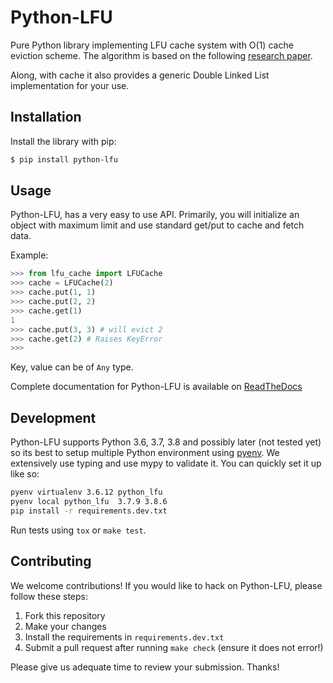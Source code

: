 # Python-LFU

Pure Python library implementing LFU cache system with O(1) cache eviction
scheme. The algorithm is based on the following [research paper](http://dhruvbird.com/lfu.pdf).

Along, with cache it also provides a generic Double Linked List implementation
for your use.

## Installation

Install the library with pip:

```sh
$ pip install python-lfu
```

## Usage

Python-LFU, has a very easy to use API. Primarily, you will initialize an
object with maximum limit and use standard get/put to cache and fetch data.

Example:

```python
>>> from lfu_cache import LFUCache
>>> cache = LFUCache(2)
>>> cache.put(1, 1)
>>> cache.put(2, 2)
>>> cache.get(1)
1
>>> cache.put(3, 3) # will evict 2
>>> cache.get(2) # Raises KeyError
>>>
```

Key, value can be of `Any` type.

Complete documentation for Python-LFU is available on [ReadTheDocs](https://python-lfu.readthedocs.io/en/latest/)

## Development

Python-LFU supports Python 3.6, 3.7, 3.8 and possibly later (not tested yet) so
its best to setup multiple Python environment using
[pyenv](https://github.com/pyenv/pyenv). We extensively use typing and use mypy
to validate it. You can quickly set it up like so:

```sh
pyenv virtualenv 3.6.12 python_lfu
pyenv local python_lfu  3.7.9 3.8.6
pip install -r requirements.dev.txt
```

Run tests using `tox` or `make test`.

## Contributing

We welcome contributions! If you would like to hack on Python-LFU, please
follow these steps:

1. Fork this repository
2. Make your changes
3. Install the requirements in `requirements.dev.txt`
4. Submit a pull request after running `make check` (ensure it does not error!)

Please give us adequate time to review your submission. Thanks!

